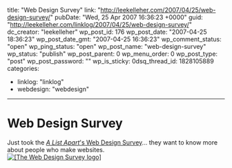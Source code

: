 title: "Web Design Survey"
link: "http://leekelleher.com/2007/04/25/web-design-survey/"
pubDate: "Wed, 25 Apr 2007 16:36:23 +0000"
guid: "http://leekelleher.com/linklog/2007/04/25/web-design-survey/"
dc_creator: "leekelleher"
wp_post_id: 176
wp_post_date: "2007-04-25 18:36:23"
wp_post_date_gmt: "2007-04-25 16:36:23"
wp_comment_status: "open"
wp_ping_status: "open"
wp_post_name: "web-design-survey"
wp_status: "publish"
wp_post_parent: 0
wp_menu_order: 0
wp_post_type: "post"
wp_post_password: ""
wp_is_sticky: 0dsq_thread_id: 1828105889
categories:
  - linklog: "linklog"
  - webdesign: "webdesign"

---

# Web Design Survey

Just took the <a href="http://alistapart.com/articles/webdesignsurvey"><em>A List Apart</em>'s Web Design Survey</a>... they want to know more about people who make websites.<br />
<a href="http://alistapart.com/articles/webdesignsurvey"><img src="http://www.webdeveloper2.com/blog/uploaded_images/i-took-the-2007-survey-729725.gif" alt="[The Web Design Survey logo]" /></a>